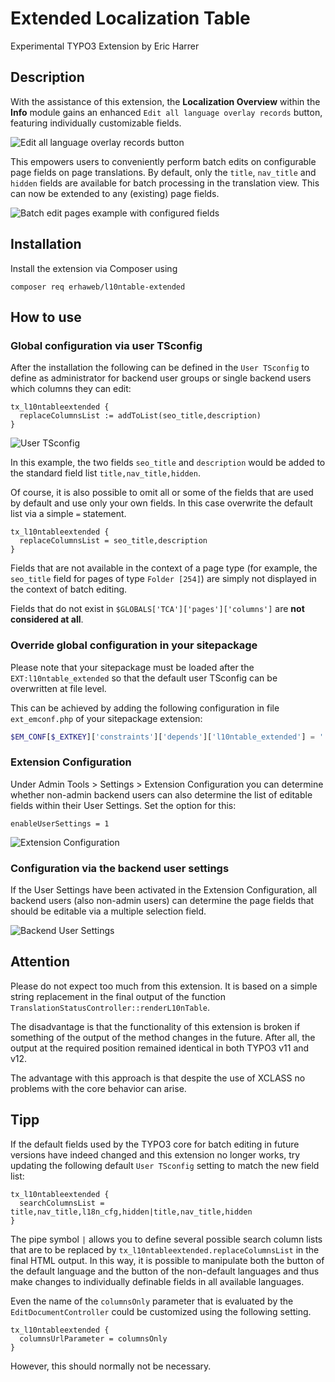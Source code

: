 # Extended Localization Table

Experimental TYPO3 Extension by Eric Harrer

## Description

With the assistance of this extension, the **Localization Overview** within the **Info** module gains an enhanced `Edit all language overlay records` button, featuring individually customizable fields.

![Edit all language overlay records button](Documentation/Images/LocalizationOverview.png)

This empowers users to conveniently perform batch edits on configurable page fields on page translations. By default, only the `title`, `nav_title` and `hidden` fields are available for batch processing in the translation view. This can now be extended to any (existing) page fields.

![Batch edit pages example with configured fields](Documentation/Images/NewFieldsExample.png)

## Installation

Install the extension via Composer using

```
composer req erhaweb/l10ntable-extended
```

## How to use

### Global configuration via user TSconfig

After the installation the following can be defined in the `User TSconfig` to define as administrator for backend user groups or single backend users which columns they can edit:

```
tx_l10ntableextended {
  replaceColumnsList := addToList(seo_title,description)
}
```

![User TSconfig](Documentation/Images/UserTsConfig.png)

In this example, the two fields `seo_title` and `description` would be added to the standard field list `title,nav_title,hidden`.

Of course, it is also possible to omit all or some of the fields that are used by default and use only your own fields. In this case overwrite the default list via a simple `=` statement.

```
tx_l10ntableextended {
  replaceColumnsList = seo_title,description
}
```

Fields that are not available in the context of a page type (for example, the `seo_title` field for pages of type `Folder [254]`) are simply not displayed in the context of batch editing.

Fields that do not exist in `$GLOBALS['TCA']['pages']['columns']` are **not considered at all**.

### Override global configuration in your sitepackage

Please note that your sitepackage must be loaded after the `EXT:l10ntable_extended` so that the default user TSconfig can be overwritten at file level.

This can be achieved by adding the following configuration in file `ext_emconf.php` of your sitepackage extension:

```php
$EM_CONF[$_EXTKEY]['constraints']['depends']['l10ntable_extended'] = '';
```

### Extension Configuration

Under Admin Tools > Settings > Extension Configuration you can determine whether non-admin backend users can also determine the list of editable fields within their User Settings. Set the option for this:

```
enableUserSettings = 1
```

![Extension Configuration](Documentation/Images/ExtensionConfiguration.png)

### Configuration via the backend user settings

If the User Settings have been activated in the Extension Configuration, all backend users (also non-admin users) can determine the page fields that should be editable via a multiple selection field.

![Backend User Settings](Documentation/Images/BackendUserSettings.png)

## Attention

Please do not expect too much from this extension. It is based on a simple string replacement in the final output of the function `TranslationStatusController::renderL10nTable`.

The disadvantage is that the functionality of this extension is broken if something of the output of the method changes in the future. After all, the output at the required position remained identical in both TYPO3 v11 and v12.

The advantage with this approach is that despite the use of XCLASS no problems with the core behavior can arise.

## Tipp

If the default fields used by the TYPO3 core for batch editing in future versions have indeed changed and this extension no longer works, try updating the following default `User TSconfig` setting to match the new field list:

```
tx_l10ntableextended {
  searchColumnsList = title,nav_title,l18n_cfg,hidden|title,nav_title,hidden
}
```
The pipe symbol `|` allows you to define several possible search column lists that are to be replaced by `tx_l10ntableextended.replaceColumnsList` in the final HTML output.  In this way, it is possible to manipulate both the button of the default language and the button of the non-default languages and thus make changes to individually definable fields in all available languages.

Even the name of the `columnsOnly` parameter that is evaluated by the `EditDocumentController` could be customized using the following setting.

```
tx_l10ntableextended {
  columnsUrlParameter = columnsOnly
}
```

However, this should normally not be necessary.
